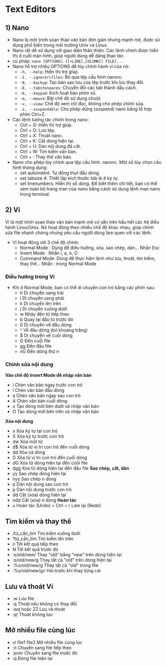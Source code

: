 # Text Editors
## 1) Nano
- Nano là một trình soạn thảo văn bản đơn giản nhưng mạnh mẽ, được sử dụng phổ biến trong môi trường Unix và Linux.
- Nano rất dễ sử dụng với giao diện thân thiện. Các lệnh chính được hiển thị ở cuối màn hình, giúp người dùng dễ dàng thao tác.
- cú pháp: `nano [OPTIONS] [[+LINE[,COLUMN]] FILE]...`
- Nano hỗ trợ nhiều OPTIONS để tùy chỉnh hành vi của nó:
    - `-h, --help`: Hiển thị trợ giúp.
    - `-I, --ignorercfiles`: Bỏ qua tệp cấu hình nanorc.
    - `-B, --backup`: Tạo bản sao lưu của tệp trước khi lưu thay đổi.
    - `-E, --tabstospaces`: Chuyển đổi các tab thành dấu cách.
    - `-K, --keypad`: Kích hoạt bàn phím số.
    - `-m, --mouse`: Bật chế độ sử dụng chuột.
    - `-v, --view`: Chế độ xem chỉ đọc, không cho phép chỉnh sửa.
    - `-z, --suspendable`: Cho phép dừng (suspend) nano bằng tổ hợp phím Ctrl+Z.
- Các lệnh tương tác chính trong nano:
  - Ctrl + G: Hiển thị trợ giúp.
  - Ctrl + O: Lưu tệp.
  - Ctrl + X: Thoát nano.
  - Ctrl + K: Cắt dòng hiện tại.
  - Ctrl + U: Dán nội dung đã cắt.
  - Ctrl + W: Tìm kiếm văn bản.
  - Ctrl + \: Thay thế văn bản.
- Nano cho phép tùy chỉnh qua tệp cấu hình .nanorc. Một số tùy chọn cấu hình thông dụng:
  - set autoindent: Tự động thụt đầu dòng.
  - set tabsize 4: Thiết lập kích thước tab là 4 ký tự.
  - set linenumbers: Hiển thị số dòng.
Để biết thêm chi tiết, bạn có thể xem toàn bộ trang man của nano bằng cách sử dụng lệnh man nano trong terminal. 
## 2) Vi
Vi là một trình soạn thảo văn bản mạnh mẽ có sẵn trên hầu hết các hệ điều hành Linux/Unix. Nó hoạt động theo nhiều chế độ khác nhau, giúp chỉnh sửa file nhanh chóng nhưng yêu cầu người dùng làm quen với các lệnh.

- Vi hoạt động với 3 chế độ chính:
    - Normal Mode : Dùng để điều hướng, xóa, sao chép, dán...	Nhấn Esc
    - Insert Mode : Nhấn i, a, o, O
    - Command Mode :Dùng để thực hiện lệnh như lưu, thoát, tìm kiếm, thay thế... Nhấn : trong Normal Mode

### Điều hướng trong Vi
- Khi ở Normal Mode, bạn có thể di chuyển con trỏ bằng các phím sau:
    - h	Di chuyển sang trái
    - l	Di chuyển sang phải
    - k	Di chuyển lên trên
    - j	Di chuyển xuống dưới
    - w	Nhảy đến từ tiếp theo
    - b	Quay lại đầu từ trước đó
    - 0	Di chuyển về đầu dòng
    - ^	Về đầu dòng (bỏ khoảng trắng)
    - $	Di chuyển về cuối dòng
    - G	Đến cuối file
    - gg	Đến đầu file
    - nG	Đến dòng thứ n
### Chỉnh sửa nội dung
**Vào chế độ Insert Mode để nhập văn bản**
- i Chèn văn bản ngay trước con trỏ
- I Chèn văn bản đầu dòng
- a Chèn văn bản ngay sau con trỏ
- A Chèn văn bản cuối dòng
- o Tạo dòng mới bên dưới và nhập văn bản
- O Tạo dòng mới bên trên và nhập văn bản

**Xóa nội dung**
- x Xóa ký tự tại con trỏ
- X Xóa ký tự trước con trỏ
- dw Xóa một từ
- d$ Xóa từ vị trí con trỏ đến cuối dòng
- dd Xóa cả dòng
- D Xóa từ vị trí con trỏ đến cuối dòng
- dG Xóa từ dòng hiện tại đến cuối file
- dgg Xóa từ dòng hiện tại đến đầu file
**Sao chép, cắt, dán**
- yy Sao chép dòng hiện tại
- nyy Sao chép n dòng
- p Dán nội dung sau con trỏ
- p Dán nội dung trước con trỏ
- dd Cắt (xóa) dòng hiện tại
- ndd Cắt (xóa) n dòng
**Hoàn tác**
- u Hoàn tác (Undo)
= Ctrl + r Làm lại (Redo)
## Tìm kiếm và thay thế
- /từ_cần_tìm Tìm kiếm xuống dưới
- ?từ_cần_tìm Tìm kiếm lên trên
- n	Tới kết quả tiếp theo
- N	Tới kết quả trước đó
- :s/old/new/ Thay "old" bằng "new" trên dòng hiện tại
- :s/old/new/g Thay tất cả "old" trên dòng hiện tại
- :%s/old/new/g Thay tất cả "old" trong file
- :%s/old/new/gc Hỏi trước khi thay từng cái
## Lưu và thoát Vi
- :w Lưu file
- :q Thoát nếu không có thay đổi
- :wq hoặc ZZ Lưu và thoát
- :q! Thoát không lưu
## Mở nhiều file cùng lúc
- vi file1 file2 Mở nhiều file cùng lúc
- :n Chuyển sang file tiếp theo
- :prev	Chuyển sang file trước đó
- :q Đóng file hiện tại
